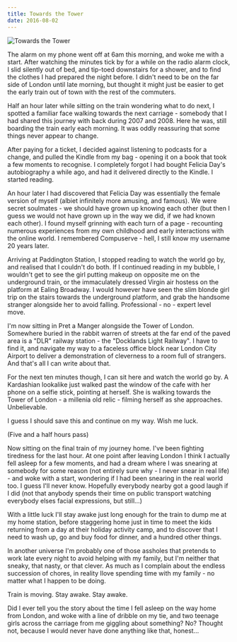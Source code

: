 ```yaml
---
title: Towards the Tower
date: 2016-08-02
---
```


![Towards the Tower](https://source.unsplash.com/X6cChncECA8/1600x900)

The alarm on my phone went off at 6am this morning, and woke me with a start. After watching the minutes tick by for a while on the radio alarm clock, I slid silently out of bed, and tip-toed downstairs for a shower, and to find the clothes I had prepared the night before. I didn't need to be on the far side of London until late morning, but thought it might just be easier to get the early train out of town with the rest of the commuters.

Half an hour later while sitting on the train wondering what to do next, I spotted a familiar face walking towards the next carriage - somebody that I had shared this journey with back during 2007 and 2008. Here he was, still boarding the train early each morning. It was oddly reassuring that some things never appear to change.

After paying for a ticket, I decided against listening to podcasts for a change, and pulled the Kindle from my bag - opening it on a book that took a few moments to recognise. I completely forgot I had bought Felicia Day's autobiography a while ago, and had it delivered directly to the Kindle. I started reading.

An hour later I had discovered that Felicia Day was essentially the female version of myself (albiet infinitely more amusing, and famous). We were secret soulmates - we should have grown up knowing each other (but then I guess we would not have grown up in the way we did, if we had known each other). I found myself grinning with each turn of a page - recounting numerous experiences from my own childhood and early interactions with the online world. I remembered Compuserve - hell, I still know my username 20 years later.

Arriving at Paddington Station, I stopped reading to watch the world go by, and realised that I couldn't do both. If I continued reading in my bubble, I wouldn't get to see the girl putting makeup on opposite me on the underground train, or the immaculately dressed Virgin air hostess on the platform at Ealing Broadway. I would however have seen the slim blonde girl trip on the stairs towards the underground platform, and grab the handsome stranger alongside her to avoid falling. Professional - no - expert level move.

I'm now sitting in Pret a Manger alongside the Tower of London. Somewhere buried in the rabbit warren of streets at the far end of the paved area is a "DLR" railway station - the "Docklands Light Railway". I have to find it, and navigate my way to a faceless office block near London City Airport to deliver a demonstration of cleverness to a room full of strangers. And that's all I can write about that.

For the next ten minutes though, I can sit here and watch the world go by. A Kardashian lookalike just walked past the window of the cafe with her phone on a selfie stick, pointing at herself. She is walking towards the Tower of London - a millenia old relic - filming herself as she approaches. Unbelievable.

I guess I should save this and continue on my way. Wish me luck.

(Five and a half hours pass)

Now sitting on the final train of my journey home. I've been fighting tiredness for the last hour. At one point after leaving London I think I actually fell asleep for a few moments, and had a dream where I was snearing at somebody for some reason (not entirely sure why - I never snear in real life) - and woke with a start, wondering if I had been snearing in the real world too. I guess I'll never know. Hopefully everybody nearby got a good laugh if I did (not that anybody spends their time on public transport watching everybody elses facial expressions, but still...)

With a little luck I'll stay awake just long enough for the train to dump me at my home station, before staggering home just in time to meet the kids returning from a day at their holiday activity camp, and to discover that I need to wash up, go and buy food for dinner, and a hundred other things.

In another universe I'm probably one of those assholes that pretends to work late every night to avoid helping with my family, but I'm neither that sneaky, that nasty, or that clever. As much as I complain about the endless succession of chores, in reality Ilove spending time with my family - no matter what I happen to be doing.

Train is moving. Stay awake. Stay awake.

Did I ever tell you the story about the time I fell asleep on the way home from London, and woke with a line of dribble on my tie, and two teenage girls across the carriage from me giggling about something? No? Thought not, because I would never have done anything like that, honest...